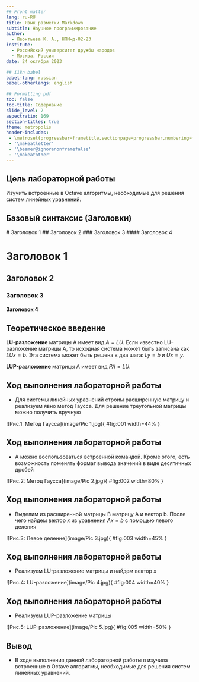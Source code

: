 ```yaml
---
## Front matter
lang: ru-RU
title: Язык разметки Markdown
subtitle: Научное программирование
author:
  - Леонтьева К. А., НПМмд-02-23
institute:
  - Российский университет дружбы народов
  - Москва, Россия
date: 24 октября 2023

## i18n babel
babel-lang: russian
babel-otherlangs: english

## Formatting pdf
toc: false
toc-title: Содержание
slide_level: 2
aspectratio: 169
section-titles: true
theme: metropolis
header-includes:
 - \metroset{progressbar=frametitle,sectionpage=progressbar,numbering=fraction}
 - '\makeatletter'
 - '\beamer@ignorenonframefalse'
 - '\makeatother'
---
```


## Цель лабораторной работы

Изучить встроенные в Octave алгоритмы, необходимые для решения систем линейных уравнений.

## Базовый синтаксис (Заголовки)

\# Заголовок 1
\## Заголовок 2
\### Заголовок 3
\#### Заголовок 4

# Заголовок 1
## Заголовок 2
### Заголовок 3
#### Заголовок 4

## Теоретическое введение

__LU-разложение__ матрицы A имеет вид $A = LU$. Если известно LU-разложение матрицы A, то исходная система может быть записана как $LUx=b$. Эта система может быть решена в два шага: $Ly=b$ и $Ux=y$.

__LUP-разложение__ матрицы A имеет вид $PA=LU$.


## Ход выполнения лабораторной работы
- Для системы линейных уравнений строим расширенную матрицу и реализуем явно метод Гаусса. Для решение треугольной матрицы можно получить вручную

![Рис.1: Метод Гаусса](image/Pic 1.jpg){ #fig:001 width=44% }

## Ход выполнения лабораторной работы
- А можно воспользоваться встроенной командой. Кроме этого, есть возможность поменять формат вывода значений в виде десятичных дробей

![Рис.2: Метод Гаусса](image/Pic 2.jpg){ #fig:002 width=80% }

## Ход выполнения лабораторной работы
- Выделим из расширенной матрицы B матрицу A и вектор b. После чего найдем вектор $x$ из уравнения $Ax=b$ с помощью левого деления

![Рис.3: Левое деление](image/Pic 3.jpg){ #fig:003 width=45% }

## Ход выполнения лабораторной работы
- Реализуем LU-разложение матрицы и найдем вектор $x$

![Рис.4: LU-разложение](image/Pic 4.jpg){ #fig:004 width=40% }

## Ход выполнения лабораторной работы
- Реализуем LUP-разложение матрицы

![Рис.5: LUP-разложение](image/Pic 5.jpg){ #fig:005 width=50% }


## Вывод
- В ходе выполнения данной лабораторной работы я изучила встроенные в Octave алгоритмы, необходимые для решения систем линейных уравнений.



